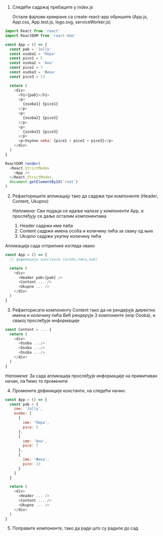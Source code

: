 1. Следећи садржај пребаците у index.js

    Остале фајлове креиране са create-react-app обришите (App.js, App.css, App.test.js, logo.svg, serviceWorker.js)


```js
import React from 'react'
import ReactDOM from 'react-dom'

const App = () => {
  const pab = 'Jolly'
  const osoba1 = 'Пера'
  const pice1 = 5
  const osoba2 = 'Ана'
  const pice2 = 7
  const osoba3 = 'Жика'
  const pice3 = 13

  return (
    <div>
      <h1>{pab}</h1>
      <p>
        {osoba1} {pice1}
      </p>
      <p>
        {osoba2} {pice2}
      </p>
      <p>
        {osoba3} {pice3}
      </p>
      <p>Укупно пића: {pice1 + pice2 + pice3}</p>
    </div>
  )
}

ReactDOM.render(
  <React.StrictMode>
    <App />
  </React.StrictMode>,
  document.getElementById('root')
)
```

2. Рефакторишите апликацију тако да садржи три компоненте (Header, Content, Ukupno)

    *Напомена*: Сви подаци се идаље налазе у компоненти App, и прослеђују се даље осталим компонентама

    1. Header садржи име паба
    2. Content садржи имена особа и количину пића за сваку од њих
    3. Ukupno садржи укупну количину пића

Апликација сада отприлике изгледа овако
```js
const App = () => {
  // дефиниције константи (особе,пића,паб)

  return (
    <div>
      <Header pab={pab} />
      <Content ... />
      <Ukupno ... />
    </div>
  )
}
```

3. Рефакторисати компоненту Content тако да не рендерује директно имена и количину пића
    Већ рендерује 3 компоненте (нпр Osoba), и свакој прослеђује информације

```js
const Content = ... {
  return (
    <div>
      <Osoba .../>
      <Osoba .../>
      <Osoba .../>
    </div>
  )
}
```

*Напомена*: За сада апликација прослеђује информације на примитиван начин, па ћемо то променити



4. Промените дефиниције константи, на следећи начин:

```js
const App = () => {
  const pab = {
    ime: 'Jolly',
    osobe: [
      {
        ime: 'Пера',
        pice: 5
      },
      {
        ime: 'Ана',
        pice: 7
      },
      {
        ime: 'Жика',
        pice: 13
      }
    ]
  }

  return (
    <div>
      <Header ... />
      <Content ... />
      <Ukupno ... />
    </div>
  )
}
```

5. Поправите компоненте, тако да раде што су радиле до сад